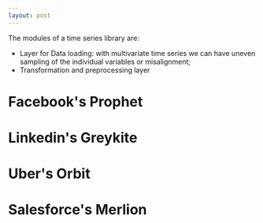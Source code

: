 ```yaml
---
layout: post
---
```


The modules of a time series library are:

- Layer for Data loading: with multivariate time series we can have uneven sampling of the individual variables or misalignment; 
- Transformation and preprocessing layer

# Facebook's Prophet

# Linkedin's Greykite

# Uber's Orbit

# Salesforce's Merlion


